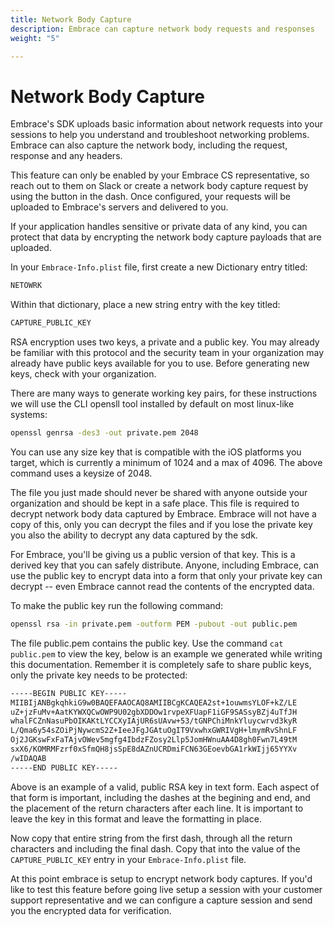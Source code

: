 ```yaml
---
title: Network Body Capture
description: Embrace can capture network body requests and responses
weight: "5"

---
```

# Network Body Capture

Embrace's SDK uploads basic information about network requests into your sessions to help you understand and troubleshoot networking problems. Embrace can also capture the network body, including the request, response and any headers.  

This feature can only be enabled by your Embrace CS representative, so reach out to them on Slack or create a network body capture request by using the button in the dash. Once configured, your requests will be uploaded to Embrace's servers and delivered to you.

If your application handles sensitive or private data of any kind, you can protect that data by encrypting the network body capture payloads that are uploaded.  

In your `Embrace-Info.plist` file, first create a new Dictionary entry titled:

```sh
NETOWRK
```

Within that dictionary, place a new string entry with the key titled:

```sh
CAPTURE_PUBLIC_KEY
```

RSA encryption uses two keys, a private and a public key.  You may already be familiar with this protocol and the security team in your organization may already have public keys available for you to use.  Before generating new keys, check with your organization.  

There are many ways to generate working key pairs, for these instructions we will use the CLI opensll tool installed by default on most linux-like systems:

```sh
openssl genrsa -des3 -out private.pem 2048
```

You can use any size key that is compatible with the iOS platforms you target, which is currently a minimum of 1024 and a max of 4096.  The above command uses a keysize of 2048.

The file you just made should never be shared with anyone outside your organization and should be kept in a safe place.  This file is required to decrypt network body data captured by Embrace.  Embrace will not have a copy of this, only you can decrypt the files and if you lose the private key you also the ability to decrypt any data captured by the sdk.

For Embrace, you'll be giving us a public version of that key.  This is a derived key that you can safely distribute.  Anyone, including Embrace, can use the public key to encrypt data into a form that only your private key can decrypt -- even Embrace cannot read the contents of the encrypted data.

To make the public key run the following command:

```sh
openssl rsa -in private.pem -outform PEM -pubout -out public.pem
```

The file public.pem contains the public key.  Use the command `cat public.pem` to view the key, below is an example we generated while writing this documentation.  Remember it is completely safe to share public keys, only the private key needs to be protected:

```sh
-----BEGIN PUBLIC KEY-----
MIIBIjANBgkqhkiG9w0BAQEFAAOCAQ8AMIIBCgKCAQEA2st+1ouwmsYLOF+kZ/LE
uZ+jzFuMv+AatKYWXQCwOWP9U02gbXDDOw1rvpeXFUapF1iGF9SASsyBZj4uTfJH
whalFCZnNasuPbOIKAKtLYCCXyIAjUR6sUAvw+53/tGNPChiMnkYluycwrvd3kyR
L/Qma6y54sZOiPjNywcmS2Z+IeeJFgJGAtuOgIT9VxwhxGWRIVgH+lmymRvShnLF
Oj2JGKswFxFaTAjvOWev5mgfg4IbdzFZosy2Llp5JomHWnuAA4D8gh0Fwn7L49tM
sxX6/KOMRMFzrf0xSfmQH8jsSpE8dAZnUCRDmiFCN63GEoevbGA1rkWIjj65YYXv
/wIDAQAB
-----END PUBLIC KEY-----
```

Above is an example of a valid, public RSA key in text form.  Each aspect of that form is important, including the dashes at the begining and end, and the placement of the return characters after each line. It is important to leave the key in this format and leave the formatting in place.

Now copy that entire string from the first dash, through all the return characters and including the final dash.  Copy that into the value of the `CAPTURE_PUBLIC_KEY` entry in your `Embrace-Info.plist` file.

At this point embrace is setup to encrypt network body captures.  If you'd like to test this feature before going live setup a session with your customer support representative and we can configure a capture session and send you the encrypted data for verification.
